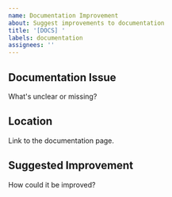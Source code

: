 ```yaml
---
name: Documentation Improvement
about: Suggest improvements to documentation
title: '[DOCS] '
labels: documentation
assignees: ''
---
```


## Documentation Issue

What's unclear or missing?

## Location

Link to the documentation page.

## Suggested Improvement

How could it be improved?
